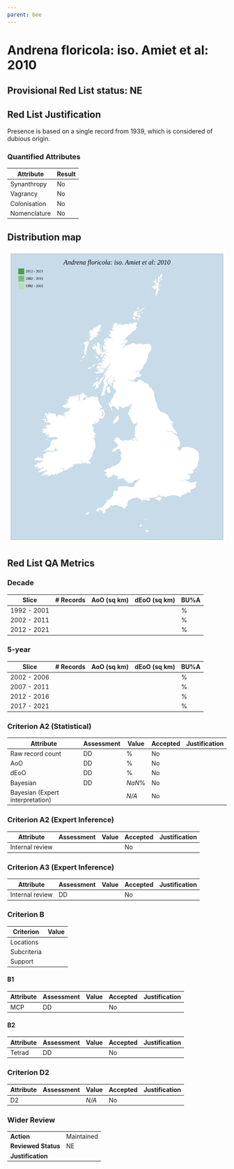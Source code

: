 ```yaml
---
parent: bee
---
```

# Andrena floricola: iso. Amiet et al: 2010

## Provisional Red List status: NE

## Red List Justification
Presence is based on a single record from 1939, which is considered of dubious origin.
### Quantified Attributes
|Attribute|Result|
|---|---|
|Synanthropy|No|
|Vagrancy|No|
|Colonisation|No|
|Nomenclature|No|






## Distribution map
![](../map/42.svg)

## Red List QA Metrics
### Decade
| Slice | # Records | AoO (sq km) | dEoO (sq km) |BU%A |
|---|---|---|---|---|
|1992 - 2001||||%|
|2002 - 2011||||%|
|2012 - 2021||||%|
### 5-year
| Slice | # Records | AoO (sq km) | dEoO (sq km) |BU%A |
|---|---|---|---|---|
|2002 - 2006||||%|
|2007 - 2011||||%|
|2012 - 2016||||%|
|2017 - 2021||||%|
### Criterion A2 (Statistical)
|Attribute|Assessment|Value|Accepted|Justification
|---|---|---|---|---|
|Raw record count|DD|%|No||
|AoO|DD|%|No||
|dEoO|DD|%|No||
|Bayesian|DD|*NaN*%|No||
|Bayesian (Expert interpretation)||*N/A*|No||
### Criterion A2 (Expert Inference)
|Attribute|Assessment|Value|Accepted|Justification
|---|---|---|---|---|
|Internal review|||No||
### Criterion A3 (Expert Inference)
|Attribute|Assessment|Value|Accepted|Justification
|---|---|---|---|---|
|Internal review|DD||No||
### Criterion B
|Criterion| Value|
|---|---|
|Locations||
|Subcriteria||
|Support||
#### B1
|Attribute|Assessment|Value|Accepted|Justification
|---|---|---|---|---|
|MCP|DD||No||
#### B2
|Attribute|Assessment|Value|Accepted|Justification
|---|---|---|---|---|
|Tetrad|DD||No||
### Criterion D2
|Attribute|Assessment|Value|Accepted|Justification
|---|---|---|---|---|
|D2||*N/A*|No||
### Wider Review
|  |  |
|---|---|
|**Action**|Maintained|
|**Reviewed Status**|NE|
|**Justification**||





